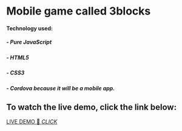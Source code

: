 # Mobile game called 3blocks

#### Technology used: 
##### - Pure JavaScript 
##### - HTML5
##### - CSS3
##### - Cordova because it will be a mobile app.


## To watch the live demo, click the link below:
[LIVE DEMO 🔴 *CLICK*](https://gallant-rosalind-26ce14.netlify.app/)
